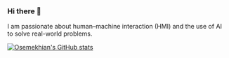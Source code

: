 ### Hi there 👋

I am passionate about human–machine interaction (HMI) and the use of AI to solve real-world problems.

[![Osemekhian's GitHub stats](https://github-readme-stats.vercel.app/api?username=Oseme-sketch)](https://github.com/anuraghazra/github-readme-stats)
<!--
**Oseme-sketch/Oseme-sketch** is a ✨ _special_ ✨ repository because its `README.md` (this file) appears on your GitHub profile.

Here are some ideas to get you started:

- 🔭 I’m currently working on ...
- 🌱 I’m currently learning ...
- 👯 I’m looking to collaborate on ...
- 🤔 I’m looking for help with ...
- 💬 Ask me about ...
- 📫 How to reach me: ...
- 😄 Pronouns: ...
- ⚡ Fun fact: ...
-->
